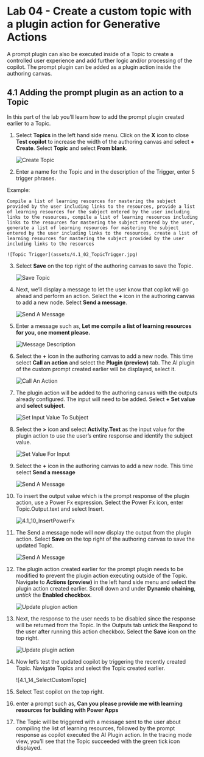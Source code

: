 # Lab 04 - Create a custom topic with a plugin action for Generative Actions

A prompt plugin can also be executed inside of a Topic to create a controlled user experience and add further logic and/or processing of the copilot.  The prompt plugin can be added as a plugin action inside the authoring canvas.

## 4.1	Adding the prompt plugin as an action to a Topic

In this part of the lab you’ll learn how to add the prompt plugin created earlier to a Topic.

1.	Select **Topics** in the left hand side menu. Click on the **X** icon to close **Test copilot** to increase the width of the authoring canvas and select **+ Create**. Select **Topic** and select **From blank**.

    ![Create Topic](assets/4.1_01_CreateTopic.jpg)

2.	Enter a name for the Topic and in the description of the Trigger, enter 5 trigger phrases. 

Example: 

```
Compile a list of learning resources for mastering the subject provided by the user including links to the resources, provide a list of learning resources for the subject entered by the user including links to the resources, compile a list of learning resources including links to the resources for mastering the subject entered by the user, generate a list of learning resources for mastering the subject entered by the user including links to the resources, create a list of learning resources for mastering the subject provided by the user including links to the resources
```

    ![Topic Trigger](assets/4.1_02_TopicTrigger.jpg)

3.	Select **Save** on the top right of the authoring canvas to save the Topic.

    ![Save Topic](assets/4.1_03_SaveTopic.jpg)

4.	Next, we’ll display a message to let the user know that copilot will go ahead and perform an action. Select the **+** icon in the authoring canvas to add a new node. Select **Send a message**.

    ![Send A Message](assets/4.1_04_SendAMessage.jpg)

5.	Enter a message such as, **Let me compile a list of learning resources for you, one moment please.**

    ![Message Description](assets/4.1_05_MessageDescription.jpg)

6.	Select the **+** icon in the authoring canvas to add a new node. This time select **Call an action** and select the **Plugin (preview)** tab. The AI plugin of the custom prompt created earlier will be displayed, select it.

    ![Call An Action](assets/4.1_06_CallAnAction.jpg)

7.	The plugin action will be added to the authoring canvas with the outputs already configured. The input will need to be added. Select **+ Set value** and **select subject**.

    ![Set Input Value To Subject](assets/4.1_07_SetInputValueToSubject.jpg)

8.	Select the **>** icon and select **Activity.Text** as the input value for the plugin action to use the user’s entire response and identify the subject value.

    ![Set Value For Input](assets/4.1_08_SetValueForInput.jpg)

9.	Select the **+** icon in the authoring canvas to add a new node. This time select **Send a message**

    ![Send A Message](assets/4.1_09_SendAMessage.jpg)

10.	To insert the output value which is the prompt response of the plugin action, use a Power Fx expression. Select the Power Fx icon, enter Topic.Output.text and select Insert.
    
    ![4.1_10_InsertPowerFx](assets/4.1_10_InsertPowerFx.jpg)

11.	The Send a message node will now display the output from the plugin action.	Select **Save** on the top right of the authoring canvas to save the updated Topic.

    ![Send A Message](assets/4.1_11_SendAMessage.jpg)

12.	The plugin action created earlier for the prompt plugin needs to be modified to prevent the plugin action executing outside of the Topic. Navigate to **Actions (preview)** in the left hand side menu and select the plugin action created earlier. Scroll down and under **Dynamic chaining**, *untick* the **Enabled checkbox**.

    ![Update plugion action](assets/4.1_12_UpdatePluginAction.jpg)

15.	Next, the response to the user needs to be disabled since the response will be returned from the Topic. In the Outputs tab untick the Respond to the user after running this action checkbox. Select the **Save** icon on the top right. 

    ![Update plugin action](assets/4.1_13_UpdatePluginAction.jpg)

17.	Now let’s test the updated copilot by triggering the recently created Topic. Navigate Topics and select the Topic created earlier.

    ![4.1_14_SelectCustomTopic]

18.	Select Test copilot on the top right.

19. enter a prompt such as, **Can you please provide me with learning resources for building with Power Apps**

20.	The Topic will be triggered with a message sent to the user about compiling the list of learning resources, followed by the prompt response as copilot executed the AI Plugin action. In the tracing mode view, you’ll see that the Topic succeeded with the green tick icon displayed.

